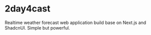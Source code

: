 # 2day4cast
Realtime weather forecast web application build base on Next.js and ShadcnUI. Simple but powerful.
